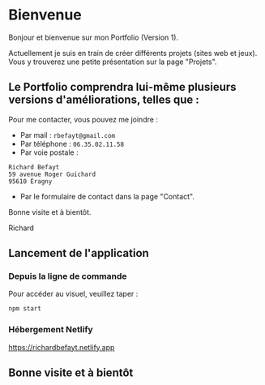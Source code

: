 # Bienvenue

Bonjour et bienvenue sur mon Portfolio (Version 1).

Actuellement je suis en train de créer différents projets (sites web et jeux). Vous y trouverez une petite présentation sur la page "Projets".

Le Portfolio comprendra lui-même plusieurs versions d'améliorations, telles que :
-

Pour me contacter, vous pouvez me joindre : 
- Par mail : ```rbefayt@gmail.com```
- Par téléphone : ```06.35.02.11.58```
- Par voie postale : 
```
Richard Befayt
59 avenue Roger Guichard
95610 Éragny
```
- Par le formulaire de contact dans la page "Contact".

Bonne visite et à bientôt.

Richard
## Lancement de l'application
### Depuis la ligne de commande
Pour accéder au visuel, veuillez taper :
```bash
npm start
```

### Hébergement Netlify
https://richardbefayt.netlify.app

## Bonne visite et à bientôt